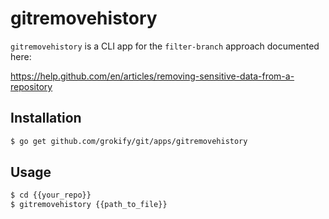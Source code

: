 # gitremovehistory

`gitremovehistory` is a CLI app for the `filter-branch` approach documented here:

https://help.github.com/en/articles/removing-sensitive-data-from-a-repository

## Installation

```bash
$ go get github.com/grokify/git/apps/gitremovehistory
```

## Usage

```bash
$ cd {{your_repo}}
$ gitremovehistory {{path_to_file}}
```